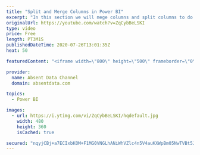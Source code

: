 ```yaml
---
title: "Split and Merge Columns in Power BI"
excerpt: "In this section we will mege columns and split columns to do a depper level of analysis"
originalUrl: https://youtube.com/watch?v=ZqCybBeLSKI
type: video
price: Free
length: PT3M1S
publishedDateTime: 2020-07-26T13:01:35Z
heat: 50

featuredContent: "<iframe width=\"800\" height=\"500\" frameborder=\"0\" src=\"https://www.youtube.com/embed/ZqCybBeLSKI\" allow=\"accelerometer; autoplay; encrypted-media; gyroscope; picture-in-picture\" allowfullscreen></iframe>"

provider:
  name: Absent Data Channel
  domain: absentdata.com

topics:
  - Power BI

images:
  - url: https://i.ytimg.com/vi/ZqCybBeLSKI/hqdefault.jpg
    width: 480
    height: 360
    isCached: true

secured: "nqyjCBj+a7ECIxbKOM+F1MG0VNGLhANiWhVZlc4n5V4auKXWpBm05NwTVBt5J4fCIlAj1EzPTHwfwDRqzCw9RtBZeXaorFXe2q6I+Ft6RqelO6TQCZw29tE26I3QoIJoLXh9U/OvT4/syufgH6s5NbK/XZ9DacOL7SQJcl++lfcf+C5nKnswaW+3duaRf8tfvq8Dm6VWs27PlwoQIR7gYYYFB5IHwq8z/RdFoxH8udg7Z7/HbWusc8NZIUffJovBvSHzBt6RuA3AdIdHPPM/lZQx+PiAUN+T4IkmpSm/MJucic71ru8A79wQF2aRF6Jx2JuvJUppzrEdHQKXC4zTkr704RTV/pK2f7G1dNijmWcPxYqqVvkEe4RxBf0Ko/6clI1iZLbFw6KHSK8F+FcFY8/yqLLcuOHPUGuG+p7+PYM=;N+NTv1WJ95zqWDGnJtDscQ=="
---
```


